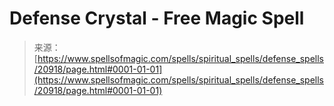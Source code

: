 <!--yml
category: 未分类
date: 2024-06-12 19:04:05
-->

# Defense Crystal - Free Magic Spell

> 来源：[https://www.spellsofmagic.com/spells/spiritual_spells/defense_spells/20918/page.html#0001-01-01](https://www.spellsofmagic.com/spells/spiritual_spells/defense_spells/20918/page.html#0001-01-01)